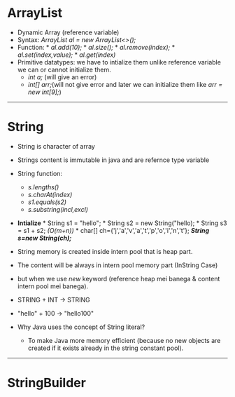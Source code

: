 # ArrayList

* Dynamic Array (reference variable)
* Syntax: *ArrayList<Integer> al = new ArrayList<>();*
* Function: 
      * *al.add(10);*
      * *al.size();*
      * *al.remove(index);*
      * *al.set(index,value);*
      *  *al.get(index)*
* Primitive datatypes: we have to intialize them unlike reference variable we can or cannot initialize them.
   * *int a;* (will give an error)
   * *int[] arr;*(will not give error and later we can initialize them like *arr = new  int[9];*)

***

# String
* String is character of array
* Strings content is immutable in java and are refernce type variable
* String function:
   * *s.lengths()*
   * *s.charAt(index)*
   * *s1.equals(s2)* 
   * *s.substring(incl,excl)*
* **Intialize**
      * String s1 = "hello";
      * String s2 = new String("hello);
      * String s3 = s1 + s2; *(O(m+n))*
      * char[] ch={'j','a','v','a','t','p','o','i','n','t'};  ***String s=new String(ch);*** 
* String memory is created inside intern pool that is heap part.
* The content will be always in intern pool memory part (InString Case)
* but when we use *new* keyword (reference heap mei banega & content intern pool mei banega).
* STRING + INT -> STRING
* "hello" + 100 -> "hello100"

* Why Java uses the concept of String literal?
   * To make Java more memory efficient (because no new objects are created if it exists already in the string constant pool). 

***

# StringBuilder
